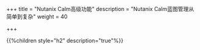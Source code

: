 +++
title = "Nutanix Calm高级功能"
description = "Nutanix Calm蓝图管理从简单到复杂"
weight = 40

+++

{{%children style="h2" description="true"%}}


